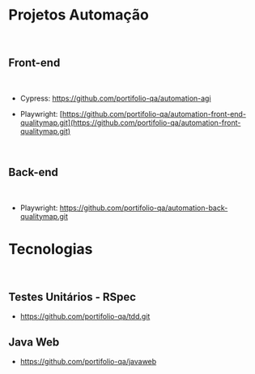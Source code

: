 # Projetos Automação
&nbsp;

## Front-end
  &nbsp;

* Cypress: https://github.com/portifolio-qa/automation-agi
* Playwright: [https://github.com/portifolio-qa/automation-front-end-qualitymap.git](https://github.com/portifolio-qa/automation-front-qualitymap.git)

  &nbsp;

## Back-end
  &nbsp;

  * Playwright: https://github.com/portifolio-qa/automation-back-qualitymap.git


# Tecnologias
&nbsp;
## Testes Unitários - RSpec
* https://github.com/portifolio-qa/tdd.git

## Java Web

 * https://github.com/portifolio-qa/javaweb

